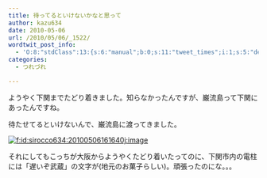 ```yaml
---
title: 待ってるといけないかなと思って
author: kazu634
date: 2010-05-06
url: /2010/05/06/_1522/
wordtwit_post_info:
  - 'O:8:"stdClass":13:{s:6:"manual";b:0;s:11:"tweet_times";i:1;s:5:"delay";i:0;s:7:"enabled";i:1;s:10:"separation";s:2:"60";s:7:"version";s:3:"3.7";s:14:"tweet_template";b:0;s:6:"status";i:2;s:6:"result";a:0:{}s:13:"tweet_counter";i:2;s:13:"tweet_log_ids";a:1:{i:0;i:5247;}s:9:"hash_tags";a:0:{}s:8:"accounts";a:1:{i:0;s:7:"kazu634";}}'
categories:
  - つれづれ

---
```

<div class="section">
<p>
    ようやく下関までたどり着きました。知らなかったんですが、巌流島って下関にあったんですね。
</p>
  
<p>
    待たせてるといけないんで、巌流島に渡ってきました。
</p>
  
<p>
<a href="http://f.hatena.ne.jp/sirocco634/20100506161640" onclick="__gaTracker('send', 'event', 'outbound-article', 'http://f.hatena.ne.jp/sirocco634/20100506161640', '');" class="hatena-fotolife" target="_blank"><img src="http://cdn-ak.f.st-hatena.com/images/fotolife/s/sirocco634/20100506/20100506161640.jpg" alt="f:id:sirocco634:20100506161640j:image" title="f:id:sirocco634:20100506161640j:image" class="hatena-fotolife" /></a>
</p>
  
<p>
    それにしてもこっちが大阪からようやくたどり着いたってのに、下関市内の電柱には「遅いぞ武蔵」の文字が(地元のお菓子らしい)。頑張ったのにな。。。
</p>
</div>
